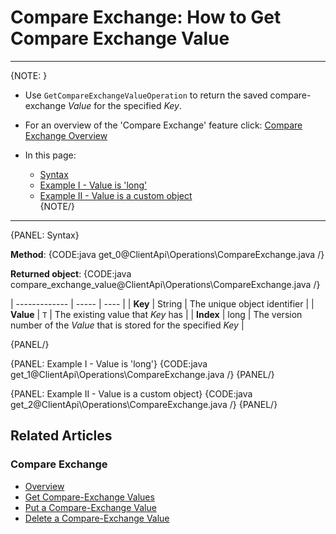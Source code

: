 # Compare Exchange: How to Get Compare Exchange Value

---

{NOTE: }

* Use `GetCompareExchangeValueOperation` to return the saved compare-exchange _Value_ for the specified _Key_.  

* For an overview of the 'Compare Exchange' feature click: [Compare Exchange Overview](../../../client-api/operations/compare-exchange/overview)

* In this page:  
  * [Syntax](../../../client-api/operations/compare-exchange/get-compare-exchange-value#syntax)  
  * [Example I - Value is 'long'](../../../client-api/operations/compare-exchange/get-compare-exchange-value#example-i---value-is-)  
  * [Example II - Value is a custom object](../../../client-api/operations/compare-exchange/get-compare-exchange-value#example-ii---value-is-a-custom-object)  
{NOTE/}

---

{PANEL: Syntax}

**Method**:
{CODE:java get_0@ClientApi\Operations\CompareExchange.java /}

**Returned object**:
{CODE:java compare_exchange_value@ClientApi\Operations\CompareExchange.java /}

| ------------- | ----- | ---- |
| **Key** | String | The unique object identifier |
| **Value** | `T` | The existing value that _Key_ has |
| **Index** | long |  The version number of the _Value_ that is stored for the specified _Key_ |

{PANEL/}

{PANEL: Example I - Value is 'long'} 
{CODE:java get_1@ClientApi\Operations\CompareExchange.java /}
{PANEL/}

{PANEL: Example II - Value is a custom object} 
{CODE:java get_2@ClientApi\Operations\CompareExchange.java /}
{PANEL/}

## Related Articles

### Compare Exchange

- [Overview](../../../client-api/operations/compare-exchange/overview)
- [Get Compare-Exchange Values](../../../client-api/operations/compare-exchange/get-compare-exchange-values)
- [Put a Compare-Exchange Value](../../../client-api/operations/compare-exchange/delete-compare-exchange-value)
- [Delete a Compare-Exchange Value](../../../client-api/operations/compare-exchange/delete-compare-exchange-value)
